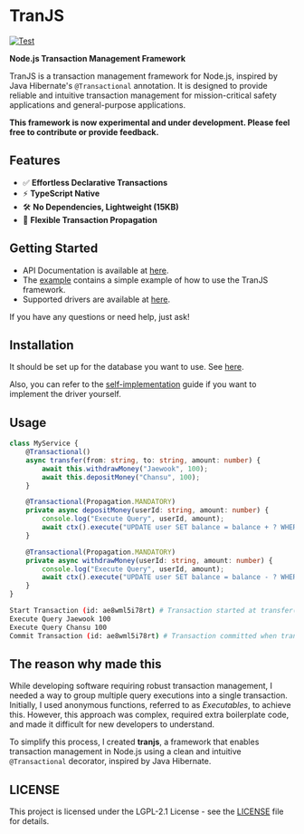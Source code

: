 # TranJS

[![Test](https://github.com/asheswook/tranjs/actions/workflows/test.yml/badge.svg)](https://github.com/asheswook/tranjs/actions/workflows/test.yml)

**Node.js Transaction Management Framework**

TranJS is a transaction management framework for Node.js, inspired by Java Hibernate's `@Transactional` annotation.
It is designed to provide reliable and intuitive transaction management for mission-critical safety applications and general-purpose applications.

**This framework is now experimental and under development. Please feel free to contribute or provide feedback.**

## Features
- ✅ **Effortless Declarative Transactions**
- ⚡ **TypeScript Native**
- 🛠️ **No Dependencies, Lightweight (15KB)**
- 🔄 **Flexible Transaction Propagation**

## Getting Started
* API Documentation is available at [here](/docs/api.md).
* The [example](/examples) contains a simple example of how to use the TranJS framework.
* Supported drivers are available at [here](/docs/drivers.md).

If you have any questions or need help, just ask!

## Installation

It should be set up for the database you want to use. See [here](/docs/drivers.md).

Also, you can refer to the [self-implementation](/docs/self-implement-guide.md) guide if you want to implement the driver yourself.

## Usage

```typescript
class MyService {
    @Transactional()
    async transfer(from: string, to: string, amount: number) {
        await this.withdrawMoney("Jaewook", 100);
        await this.depositMoney("Chansu", 100);
    }

    @Transactional(Propagation.MANDATORY)
    private async depositMoney(userId: string, amount: number) {
        console.log("Execute Query", userId, amount);
        await ctx().execute("UPDATE user SET balance = balance + ? WHERE id = ?", [amount, userId]);
    }

    @Transactional(Propagation.MANDATORY)
    private async withdrawMoney(userId: string, amount: number) {
        console.log("Execute Query", userId, amount);
        await ctx().execute("UPDATE user SET balance = balance - ? WHERE id = ?", [amount, userId]);
    }
}
```

```bash
Start Transaction (id: ae8wml5i78rt) # Transaction started at transfer()
Execute Query Jaewook 100
Execute Query Chansu 100
Commit Transaction (id: ae8wml5i78rt) # Transaction committed when transfer() finished
```

## The reason why made this
While developing software requiring robust transaction management, I needed a way to group multiple query executions into a single transaction. Initially, I used anonymous functions, referred to as _Executables_, to achieve this. However, this approach was complex, required extra boilerplate code, and made it difficult for new developers to understand.

To simplify this process, I created **tranjs**, a framework that enables transaction management in Node.js using a clean and intuitive `@Transactional` decorator, inspired by Java Hibernate.

## LICENSE

This project is licensed under the LGPL-2.1 License - see the [LICENSE](LICENSE) file for details.
